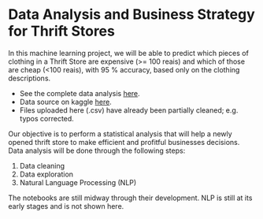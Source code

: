 # Data Analysis and Business Strategy for Thrift Stores

In this machine learning project, we will be able to predict which pieces of clothing in a Thrift Store are expensive (>= 100 reais) and which of those are cheap (<100 reais), with 95 % accuracy, based only on the clothing descriptions.

 - See the complete data analysis [here](https://github.com/pedroafleite/thrift_stores/blob/master/thrift_store.ipynb).
 - Data source on kaggle [here](https://www.kaggle.com/mateuspgomes/brazil-thrift-stores-data).
 - Files uploaded here (.csv) have already been partially cleaned; e.g. typos corrected.
 
Our objective is to perform a statistical analysis that will help a newly opened thrift store to make efficient and profitful businesses decisions. Data analysis will be done through the following steps:

1. Data cleaning
2. Data exploration
3. Natural Language Processing (NLP)

The notebooks are still midway through their development. NLP is still at its early stages and is not shown here.
